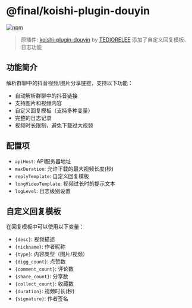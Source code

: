 # @final/koishi-plugin-douyin

[![npm](https://img.shields.io/npm/v/@final/koishi-plugin-douyin?style=flat-square)](https://www.npmjs.com/package/@final/koishi-plugin-douyin)

> 原插件: [koishi-plugin-douyin](https://www.npmjs.com/package/koishi-plugin-douyin) by [TEDIORELEE](https://github.com/tediorelee)
> 添加了自定义回复模板、日志功能

## 功能简介

解析群聊中的抖音视频/图片分享链接，支持以下功能：

- 自动解析群聊中的抖音链接
- 支持图片和视频内容
- 自定义回复模板（支持多种变量）
- 完整的日志记录
- 视频时长限制，避免下载过大视频

## 配置项

- `apiHost`: API服务器地址
- `maxDuration`: 允许下载的最大视频长度(秒)
- `replyTemplate`: 自定义回复模板
- `longVideoTemplate`: 视频过长时的提示文本
- `logLevel`: 日志级别设置

## 自定义回复模板

在回复模板中可以使用以下变量：
- `{desc}`: 视频描述
- `{nickname}`: 作者昵称
- `{type}`: 内容类型（图片/视频）
- `{digg_count}`: 点赞数
- `{comment_count}`: 评论数
- `{share_count}`: 分享数
- `{collect_count}`: 收藏数
- `{duration}`: 视频时长(秒)
- `{signature}`: 作者签名
